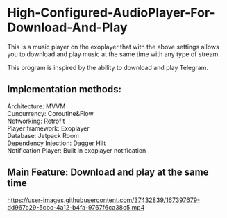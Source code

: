 # High-Configured-AudioPlayer-For-Download-And-Play


This is a music player on the exoplayer that with the above settings allows you to download and play music at the same time with any type of stream.


This program is inspired by the ability to download and play Telegram.

## Implementation methods:
Architecture: MVVM <br/>
Cuncurrency: Coroutine&Flow<br/>
Networking: Retrofit<br/>
Player framework: Exoplayer<br/>
Database: Jetpack Room<br/>
Dependency Injection: Dagger Hilt<br/>
Notification Player: Built in exoplayer notification<br/>
## Main Feature: Download and play at the same time 

https://user-images.githubusercontent.com/37432839/167397679-dd967c29-5cbc-4a12-b4fa-9767f6ca38c5.mp4


